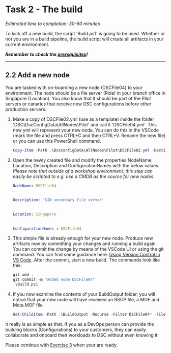 # Task 2 - The build

*Estimated time to completion: 30-60 minutes*

To kick off a new build, the script 'Build.ps1' is going to be used. Whether or not you are in a build pipeline, the build script will create all artifacts in your current environment.

***Remember to check the [prerequisites](../CheckPrereq.ps1)!***

---

## 2.2 Add a new node

You are tasked with on-boarding a new node (DSCFile04) to your environment. The node should be a file server (Role) in your branch office in Singapore (Location). You also know that it should be part of the Pilot servers or canaries that receive new DSC configurations before other production servers.

1. Make a copy of DSCFile02.yml (use as a template) inside the folder 'DSC\DscConfigData\AllNodes\Pilot' and call it 'DSCFile04.yml'. This new yml will represent your new node. You can do this in the VSCode (mark the file and press CTRL+C and then CTRL+V. Rename the new file) or you can use this PowerShell command.

    ```powershell
    Copy-Item -Path .\DscConfigData\AllNodes\Pilot\DSCFile02.yml -Destination .\DscConfigData\AllNodes\Pilot\DscFile04.yml
    ```

2. Open the newly created file and modify the properties NodeName, Location, Description and ConfigurationNames with the below values.
  *Please note that outside of a workshop environment, this step can easily be scripted to e.g. use a CMDB as the source for new nodes*

    ```yaml
    NodeName: DSCFile04
    .
    .
    Description: 'SIN secondary file server'
    .
    .
    Location: Singapore
    .
    .
    ConfigurationNames : DSCFile04
    ```

3. This simple file is already enough for your new node. Produce new artifacts now by committing your changes and running a build again. You can commit the change by means of the VSCode UI or using the git command. You can find some guidance here:
[Using Version Control in VS Code](https://code.visualstudio.com/Docs/editor/versioncontrol). After the commit, start a new build. The commands look like this:

    ```powershell
    git add .
    git commit -m "Added node DSCFile04"
    .\Build.ps1
    ```

4. If you now examine the contents of your BuildOutput folder, you will notice that your new node will have received an RSOP file, a MOF and Meta.MOF file.

   ```powershell
   Get-ChildItem -Path .\BuildOutput -Recurse -Filter DSCFile04* -File
   ```

It really is as simple as that. If you as a DevOps person can provide the building blocks (Configurations) to your customers, they can easily collaborate and onboard their workloads to DSC without even knowing it.

Please continue with [Exercise 3](Exercise3.md) when your are ready.
